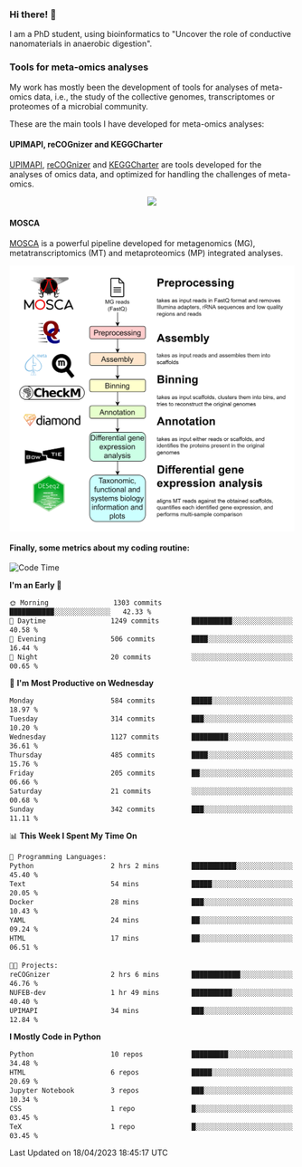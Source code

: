 ### Hi there! 👋

I am a PhD student, using bioinformatics to "Uncover the role of conductive nanomaterials in anaerobic digestion".

### Tools for meta-omics analyses

My work has mostly been the development of tools for analyses of meta-omics data, i.e., the study of the collective genomes, transcriptomes or proteomes of a microbial community.

These are the main tools I have developed for meta-omics analyses:

#### UPIMAPI, reCOGnizer and KEGGCharter

[UPIMAPI](https://github.com/iquasere/UPIMAPI), [reCOGnizer](https://github.com/iquasere/reCOGnizer) and [KEGGCharter](https://github.com/iquasere/KEGGCharter) are tools developed for the analyses of omics data, and optimized for handling the challenges of meta-omics.

<p align="center">
    <img src="assets/annotation_paper.png">
</p>

#### MOSCA

[MOSCA](https://github.com/iquasere/MOSCA) is a powerful pipeline developed for metagenomics (MG), metatranscriptomics (MT) and metaproteomics (MP) integrated analyses.

<p align="center">
    <img src="assets/mosca_workflow.png" align="center" width="700">
</p>


#### Finally, some metrics about my coding routine:

<!--START_SECTION:waka-->
![Code Time](http://img.shields.io/badge/Code%20Time-550%20hrs%2027%20mins-blue)

**I'm an Early 🐤** 

```text
🌞 Morning                1303 commits        ███████████░░░░░░░░░░░░░░   42.33 % 
🌆 Daytime                1249 commits        ██████████░░░░░░░░░░░░░░░   40.58 % 
🌃 Evening                506 commits         ████░░░░░░░░░░░░░░░░░░░░░   16.44 % 
🌙 Night                  20 commits          ░░░░░░░░░░░░░░░░░░░░░░░░░   00.65 % 
```
📅 **I'm Most Productive on Wednesday** 

```text
Monday                   584 commits         █████░░░░░░░░░░░░░░░░░░░░   18.97 % 
Tuesday                  314 commits         ███░░░░░░░░░░░░░░░░░░░░░░   10.20 % 
Wednesday                1127 commits        █████████░░░░░░░░░░░░░░░░   36.61 % 
Thursday                 485 commits         ████░░░░░░░░░░░░░░░░░░░░░   15.76 % 
Friday                   205 commits         ██░░░░░░░░░░░░░░░░░░░░░░░   06.66 % 
Saturday                 21 commits          ░░░░░░░░░░░░░░░░░░░░░░░░░   00.68 % 
Sunday                   342 commits         ███░░░░░░░░░░░░░░░░░░░░░░   11.11 % 
```


📊 **This Week I Spent My Time On** 

```text
💬 Programming Languages: 
Python                   2 hrs 2 mins        ███████████░░░░░░░░░░░░░░   45.40 % 
Text                     54 mins             █████░░░░░░░░░░░░░░░░░░░░   20.05 % 
Docker                   28 mins             ███░░░░░░░░░░░░░░░░░░░░░░   10.43 % 
YAML                     24 mins             ██░░░░░░░░░░░░░░░░░░░░░░░   09.24 % 
HTML                     17 mins             ██░░░░░░░░░░░░░░░░░░░░░░░   06.51 % 

🐱‍💻 Projects: 
reCOGnizer               2 hrs 6 mins        ████████████░░░░░░░░░░░░░   46.76 % 
NUFEB-dev                1 hr 49 mins        ██████████░░░░░░░░░░░░░░░   40.40 % 
UPIMAPI                  34 mins             ███░░░░░░░░░░░░░░░░░░░░░░   12.84 % 
```

**I Mostly Code in Python** 

```text
Python                   10 repos            █████████░░░░░░░░░░░░░░░░   34.48 % 
HTML                     6 repos             █████░░░░░░░░░░░░░░░░░░░░   20.69 % 
Jupyter Notebook         3 repos             ███░░░░░░░░░░░░░░░░░░░░░░   10.34 % 
CSS                      1 repo              █░░░░░░░░░░░░░░░░░░░░░░░░   03.45 % 
TeX                      1 repo              █░░░░░░░░░░░░░░░░░░░░░░░░   03.45 % 
```




 Last Updated on 18/04/2023 18:45:17 UTC
<!--END_SECTION:waka-->
